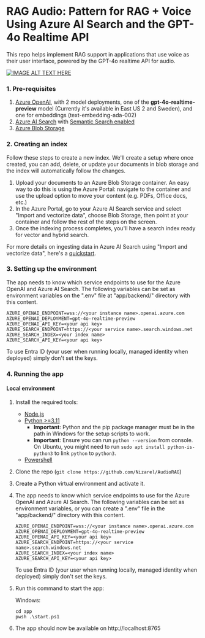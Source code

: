 # RAG Audio: Pattern for RAG + Voice Using Azure AI Search and the GPT-4o Realtime API

This repo helps implement RAG support in applications that use voice as their user interface, powered by the GPT-4o realtime API for audio. 

[![IMAGE ALT TEXT HERE](https://img.youtube.com/vi/Gjsi_wXnSRQ/0.jpg)](https://www.youtube.com/watch?v=Gjsi_wXnSRQ)

### 1. Pre-requisites
1. [Azure OpenAI](https://ms.portal.azure.com/#create/Microsoft.CognitiveServicesOpenAI), with 2 model deployments, one of the **gpt-4o-realtime-preview** model (Currently it's available in East US 2 and Sweden), and one for embeddings (text-embedding-ada-002)
1. [Azure AI Search](https://ms.portal.azure.com/#create/Microsoft.Search) with [Semantic Search enabled](https://learn.microsoft.com/azure/search/semantic-how-to-enable-disable)
1. [Azure Blob Storage](https://ms.portal.azure.com/#create/Microsoft.StorageAccount-ARM)

### 2. Creating an index
Follow these steps to create a new index. We'll create a setup where once created, you can add, delete, or update your documents in blob storage and the index will automatically follow the changes.

1. Upload your documents to an Azure Blob Storage container. An easy way to do this is using the Azure Portal: navigate to the container and use the upload option to move your content (e.g. PDFs, Office docs, etc.)
1. In the Azure Portal, go to your Azure AI Search service and select "Import and vectorize data", choose Blob Storage, then point at your container and follow the rest of the steps on the screen.
1. Once the indexing process completes, you'll have a search index ready for vector and hybrid search.

For more details on ingesting data in Azure AI Search using "Import and vectorize data", here's a [quickstart](https://learn.microsoft.com/en-us/azure/search/search-get-started-portal-import-vectors).

### 3. Setting up the environment
The app needs to know which service endpoints to use for the Azure OpenAI and Azure AI Search. The following variables can be set as environment variables on the ".env" file at "app/backend/" directory with this content.
   ```
   AZURE_OPENAI_ENDPOINT=wss://<your instance name>.openai.azure.com
   AZURE_OPENAI_DEPLOYMENT=gpt-4o-realtime-preview
   AZURE_OPENAI_API_KEY=<your api key>
   AZURE_SEARCH_ENDPOINT=https://<your service name>.search.windows.net
   AZURE_SEARCH_INDEX=<your index name>
   AZURE_SEARCH_API_KEY=<your api key>
   ```
   To use Entra ID (your user when running locally, managed identity when deployed) simply don't set the keys. 

### 4. Running the app

#### Local environment
1. Install the required tools:
   - [Node.js](https://nodejs.org/en)
   - [Python >=3.11](https://www.python.org/downloads/)
      - **Important**: Python and the pip package manager must be in the path in Windows for the setup scripts to work.
      - **Important**: Ensure you can run `python --version` from console. On Ubuntu, you might need to run `sudo apt install python-is-python3` to link `python` to `python3`.
   - [Powershell](https://learn.microsoft.com/powershell/scripting/install/installing-powershell)

2. Clone the repo (`git clone https://github.com/Nizarel/AudioRAG`)
3. Create a Python virtual environment and activate it.
4. The app needs to know which service endpoints to use for the Azure OpenAI and Azure AI Search. The following variables can be set as environment variables, or you can create a ".env" file in the "app/backend/" directory with this content.
   ```
   AZURE_OPENAI_ENDPOINT=wss://<your instance name>.openai.azure.com
   AZURE_OPENAI_DEPLOYMENT=gpt-4o-realtime-preview
   AZURE_OPENAI_API_KEY=<your api key>
   AZURE_SEARCH_ENDPOINT=https://<your service name>.search.windows.net
   AZURE_SEARCH_INDEX=<your index name>
   AZURE_SEARCH_API_KEY=<your api key>
   ```
   To use Entra ID (your user when running locally, managed identity when deployed) simply don't set the keys.  
5. Run this command to start the app:

   Windows:

   ```pwsh
   cd app
   pwsh .\start.ps1
   ```

6. The app should now be available on http://localhost:8765